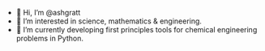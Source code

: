 - 👋 Hi, I’m @ashgratt
- 👀 I’m interested in science, mathematics & engineering.
- 🌱 I’m currently developing first principles tools for chemical engineering problems in Python.

<!---
ashgratt/ashgratt is a ✨ special ✨ repository because its `README.md` (this file) appears on your GitHub profile.
You can click the Preview link to take a look at your changes.
--->
